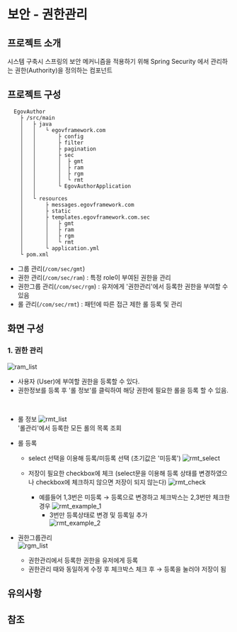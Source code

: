 # 보안 - 권한관리

## 프로젝트 소개

시스템 구축시 스프링의 보안 메커니즘을 적용하기 위해 Spring Security 에서 관리하는 권한(Authority)을 정의하는 컴포넌트

## 프로젝트 구성

``` text
  EgovAuthor
    ├ /src/main
    │   ├ java
    │   │   └ egovframework.com
    │   │       ├ config
    │   │       ├ filter
    │   │       ├ pagination
    │   │       ├ sec
    │   │       │  ├ gmt
    │   │       │  ├ ram
    │   │       │  ├ rgm
    │   │       │  └ rmt
    │   │       └ EgovAuthorApplication
    │   │
    │   └ resources
    │       ├ messages.egovframework.com
    │       ├ static
    │       ├ templates.egovframework.com.sec
    │       │   ├ gmt
    │       │   ├ ram
    │       │   ├ rgm
    │       │   └ rmt
    │       └ application.yml
    └ pom.xml
```

- 그룹 관리(`/com/sec/gmt`)
- 권한 관리(`/com/sec/ram`) : 특정 role이 부여된 권한을 관리
- 권한그룹 관리(`/com/sec/rgm`) : 유저에게 '권한관리'에서 등록한 권한을 부여할 수 있음
- 롤 관리(`/com/sec/rmt`) : 패턴에 따른 접근 제한 롤 등록 및 관리

## 화면 구성

### 1. 권한 관리

![ram_list](https://github.com/user-attachments/assets/b3c87344-4f60-4755-8ace-45213d1ad46a)   
- 사용자 (User)에 부여할 권한을 등록할 수 있다.
- 권한정보를 등록 후 '롤 정보'를 클릭하여 해당 권한에 필요한 롤을 등록 할 수 있음.
<br/>

- 롤 정보
  ![rmt_list](https://github.com/user-attachments/assets/f2c01c9d-06b8-44f2-8467-10a95b024ec6)   
  '롤관리'에서 등록한 모든 롤의 목록 조회

- 롤 등록
  - select 선택을 이용해 등록/미등록 선택 (초기값은 '미등록')
  ![rmt_select](https://github.com/user-attachments/assets/b546de34-4e3d-46ea-aab2-ffad39f2b9b3)     
  - 저장이 필요한 checkbox에 체크 (select문을 이용해 등록 상태를 변경하였으나 checkbox에 체크하지 않으면 저장이 되지 않는다)
  ![rmt_check](https://github.com/user-attachments/assets/3c32ab8e-8265-4e66-af1f-c2ead67bbc9a)      
    
    - 예를들어 1,3번은 미등록 → 등록으로 변경하고 체크박스는 2,3번만 체크한 경우
        ![rmt_example_1](https://github.com/user-attachments/assets/8f89ff6b-aec5-4da6-b482-b2cabbaa10a9)   
      - 3번만 등록상태로 변경 및 등록일 추가   
        ![rmt_example_2](https://github.com/user-attachments/assets/f6135e8f-879c-4720-8855-27a389d15f7e)   
- 권한그룹관리   
    ![rgm_list](https://github.com/user-attachments/assets/4d5c448f-2e9b-461d-ad9f-d51d4112005b)
    - 권한관리에서 등록한 권한을 유저에게 등록
    - 권한관리 때와 동일하게 수정 후 체크박스 체크 후 → 등록을 눌러야 저장이 됨   
    

## 유의사항

## 참조
